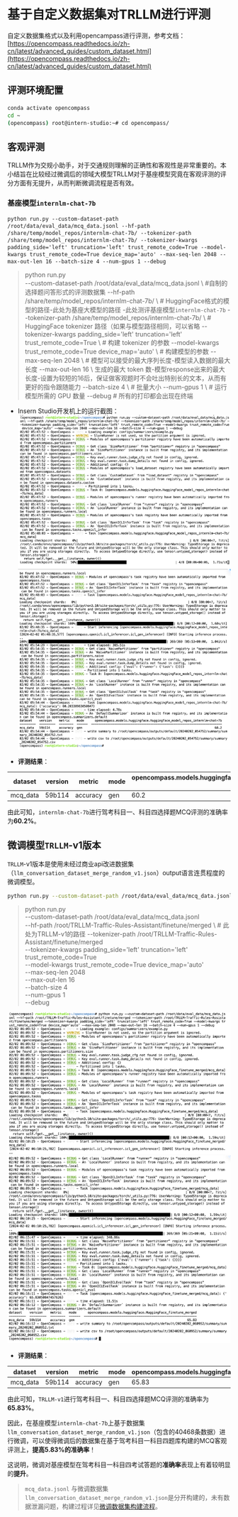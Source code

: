 # 基于自定义数据集对TRLLM进行评测

自定义数据集格式以及利用opencampass进行评测，参考文档：[https://opencompass.readthedocs.io/zh-cn/latest/advanced_guides/custom_dataset.html](https://opencompass.readthedocs.io/zh-cn/latest/advanced_guides/custom_dataset.html)

## 评测环境配置

```bash
conda activate opencompass 
cd ~
(opencompass) root@intern-studio:~# cd opencompass/
```

## 客观评测

TRLLM作为交规小助手，对于交通规则理解的正确性和客观性是非常重要的。本小结旨在比较经过微调后的领域大模型TRLLM对于基座模型究竟在客观评测的评分方面有无提升，从而判断微调流程是否有效。

### 基座模型`internlm-chat-7b`

```
python run.py --custom-dataset-path /root/data/eval_data/mcq_data.jsonl --hf-path /share/temp/model_repos/internlm-chat-7b/ --tokenizer-path /share/temp/model_repos/internlm-chat-7b/ --tokenizer-kwargs padding_side='left' truncation='left' trust_remote_code=True --model-kwargs trust_remote_code=True device_map='auto' --max-seq-len 2048 --max-out-len 16 --batch-size 4 --num-gpus 1 --debug
```

> python run.py \
> --custom-dataset-path /root/data/eval_data/mcq_data.jsonl \ #自制的选择题问答形式的评测数据集
> --hf-path /share/temp/model_repos/internlm-chat-7b/ \ # HuggingFace格式的模型的路径-此处为基座大模型的路径
> -此处测评基座模型`internlm-chat-7b`
> --tokenizer-path /share/temp/model_repos/internlm-chat-7b/ \ # HuggingFace tokenizer 路径（如果与模型路径相同，可以省略
> --tokenizer-kwargs padding_side='left' truncation='left' trust_remote_code=True \ # 构建 tokenizer 的参数
> --model-kwargs trust_remote_code=True device_map='auto' \ # 构建模型的参数
> --max-seq-len 2048 \ # 模型可以接受的最大序列长度-模型读入数据的最大长度
> --max-out-len 16 \ 生成的最大 token 数-模型response出来的最大长度-设置为较短的16后，保证做客观题时不会吐出特别长的文本，从而有更好的指令跟随能力
> --batch-size 4 \ # 批量大小
> --num-gpus 1 \ # 运行模型所需的 GPU 数量
> --debug # 所有的打印都会出现在终端

- Insern Studio开发机上的运行截图：
  ![eval-on-internml.png](../assets/eval-on-internml.png)
  ![eval-on-internml-2.png](../assets/eval-on-internml-2.png)

- **评测结果**：

| dataset  | version | metric   | mode | opencompass.models.huggingface.HuggingFace_model_repos_internlm-chat-7b |
|----------|---------|----------|------|-------------------------------------------------------------------------|
| mcq_data | 59b114  | accuracy | gen  | 60.2                                                                    |

由此可知，`internlm-chat-7b`进行驾考科目一、科目四选择题MCQ评测的准确率为**60.2%**。

## 微调模型`TRLLM`-v1版本

`TRLLM`-v1版本是使用未经过商业api改进数据集（`llm_conversation_dataset_merge_random_v1.json`）output语言连贯程度的微调模型。

```bash
python run.py --custom-dataset-path /root/data/eval_data/mcq_data.jsonl --hf-path /root/TRLLM-Traffic-Rules-Assistant/finetune/merged --tokenizer-path /root/TRLLM-Traffic-Rules-Assistant/finetune/merged --tokenizer-kwargs padding_side='left' truncation='left' trust_remote_code=True --model-kwargs trust_remote_code=True device_map='auto' --max-seq-len 2048 --max-out-len 16 --batch-size 4 --num-gpus 1 --debug
```

> python run.py \
> --custom-dataset-path /root/data/eval_data/mcq_data.jsonl \
> --hf-path /root/TRLLM-Traffic-Rules-Assistant/finetune/merged \ # 此处为TRLLM-v1的路径
> --tokenizer-path /root/TRLLM-Traffic-Rules-Assistant/finetune/merged \
> --tokenizer-kwargs padding_side='left' truncation='left' trust_remote_code=True \
> --model-kwargs trust_remote_code=True device_map='auto' \
> --max-seq-len 2048 \
> --max-out-len 16 \
> --batch-size 4 \
> --num-gpus 1 \
> --debug

![eval-on-TRLLM-v1.png](../assets/eval-on-TRLLM-v1.png)
![eval-on-TRLLM-v1.png-2](../assets/eval-on-TRLLM-v1-2.png)

- **评测结果**：

| dataset  | version | metric   | mode | opencompass.models.huggingface.HuggingFace_finetune_merged |
|----------|---------|----------|------|------------------------------------------------------------|
| mcq_data | 59b114  | accuracy | gen  | 65.83                                                      |

由此可知，`TRLLM-v1`进行驾考科目一、科目四选择题MCQ评测的准确率为**65.83%**。

因此，在基座模型`internlm-chat-7b`上基于数据集`llm_conversation_dataset_merge_random_v1.json`（包含的40468条数据）进行微调，可以使得微调后的数据集在基于驾考科目一科目四题库构建的MCQ客观评测上，**提高5.83%的准确率**！

这说明，微调对基座模型在驾考科目一科目四考试答题的**准确率**表现上有着较明显的**提升**。

> `mcq_data.jsonl` 与微调数据集`llm_conversation_dataset_merge_random_v1.json`是分开构建的，未有数据泄漏问题，构建过程详见[微调数据集构建流程](../dataset/README.md)。


